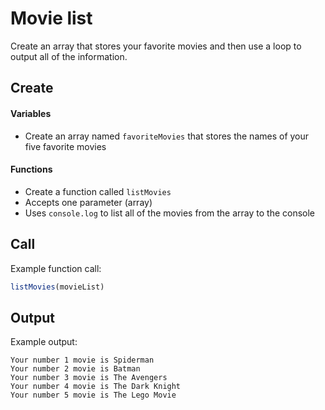 # Movie list

Create an array that stores your favorite movies and then use a loop to output all of the information.

## Create
#### Variables
- Create an array named `favoriteMovies` that stores the names of your five favorite movies

#### Functions
- Create a function called `listMovies`
 - Accepts one parameter (array)
 - Uses `console.log` to list all of the movies from the array to the console

## Call
Example function call:
```js
listMovies(movieList)
```

## Output

Example output:
```
Your number 1 movie is Spiderman
Your number 2 movie is Batman
Your number 3 movie is The Avengers
Your number 4 movie is The Dark Knight
Your number 5 movie is The Lego Movie

```
